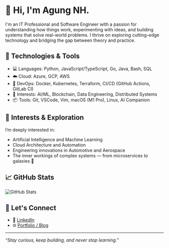 # 👋 Hi, I'm Agung NH.

I'm an IT Professional and Software Engineer with a passion for understanding how things work, experimenting with ideas, and building systems that solve real-world problems. I thrive on exploring cutting-edge technology and bridging the gap between theory and practice.

## 🔧 Technologies & Tools

- 💻 Languages: Python, JavaScript/TypeScript, Go, Java, Bash, SQL
- ☁️ Cloud: Azure, GCP, AWS
- 🐳 DevOps: Docker, Kubernetes, Terraform, CI/CD (GitHub Actions, GitLab CI)
- 🧠 Interests: AI/ML, Blockchain, Data Engineering, Distributed Systems
- 📦 Tools: Git, VSCode, Vim, macOS (M1 Pro), Linux, AI Companion

## 🚀 Interests & Exploration

I’m deeply interested in:
- Artificial Intelligence and Machine Learning
- Cloud Architecture and Automation
- Engineering innovations in Automotive and Aerospace
- The inner workings of complex systems — from microservices to galaxies 🌌

## 📈 GitHub Stats

![GitHub Stats](https://github-readme-stats.vercel.app/api?username=agungnhd&show_icons=true&theme=default)

## 🧩 Let's Connect

- 💼 [LinkedIn](https://www.linkedin.com/in/agungnhd/)
- 🌐 [Portfolio / Blog](https://agungnhd.notion.site/Agung-NH-Public-Space-c3b727005d484af7922898c99b81ca92)

---

_“Stay curious, keep building, and never stop learning.”_


<!---
agungnhd/agungnhd is a ✨ special ✨ repository because its `README.md` (this file) appears on your GitHub profile.
You can click the Preview link to take a look at your changes.
--->
